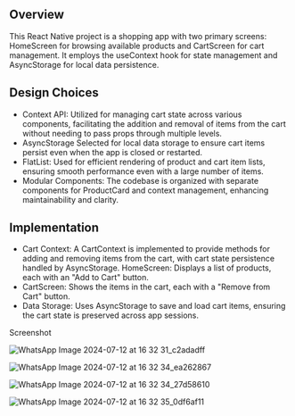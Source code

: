 ## Overview
This React Native project is a shopping app with two primary screens: HomeScreen for browsing available products and CartScreen for cart management. It employs the useContext hook for state management and AsyncStorage for local data persistence.

## Design Choices
* Context API: Utilized for managing cart state across various components, facilitating the addition and removal of items from the cart without needing to pass props through multiple levels.
* AsyncStorage Selected for local data storage to ensure cart items persist even when the app is closed or restarted.
* FlatList: Used for efficient rendering of product and cart item lists, ensuring smooth performance even with a large number of items.
* Modular Components: The codebase is organized with separate components for ProductCard and context management, enhancing maintainability and clarity.

## Implementation
* Cart Context: A CartContext is implemented to provide methods for adding and removing items from the cart, with cart state persistence handled by AsyncStorage.
  HomeScreen: Displays a list of products, each with an "Add to Cart" button.
* CartScreen: Shows the items in the cart, each with a "Remove from Cart" button.
* Data Storage: Uses AsyncStorage to save and load cart items, ensuring the cart state is preserved across app sessions.

Screenshot


![WhatsApp Image 2024-07-12 at 16 32 31_c2adadff](https://github.com/user-attachments/assets/a4c95adf-d12d-40d9-9cf0-44bbe7bcc63c)


![WhatsApp Image 2024-07-12 at 16 32 34_ea262867](https://github.com/user-attachments/assets/9e336e4c-9d35-41b9-9418-6825c9caf187)


![WhatsApp Image 2024-07-12 at 16 32 34_27d58610](https://github.com/user-attachments/assets/6c008fbd-4abf-49f7-8cb5-28c8b42f9ac0)


![WhatsApp Image 2024-07-12 at 16 32 35_0df6af11](https://github.com/user-attachments/assets/49a1b415-a8a7-4ab1-af36-2060ba8721b8)

